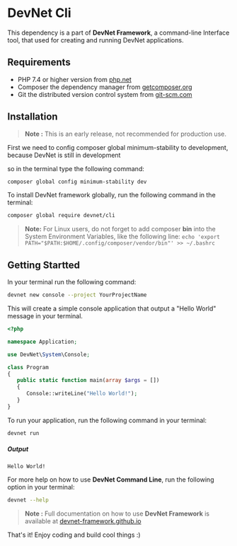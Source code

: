 # DevNet Cli
This dependency is a part of **DevNet Framework**, a command-line Interface tool, that used for creating and running DevNet applications.

## Requirements
- PHP 7.4 or higher version from [php.net](https://www.php.net/)
- Composer the dependency manager from [getcomposer.org](https://getcomposer.org/)
- Git the distributed version control system from [git-scm.com](https://git-scm.com/)

## Installation
> **Note :** This is an early release, not recommended for production use.

First we need to config composer global minimum-stability to development, because DevNet is still in development

so in the terminal type the following command:

```bash
composer global config minimum-stability dev
```

To install DevNet framework globally, run the following command in the terminal:

```bash
composer global require devnet/cli
```
>**Note:** For Linux users, do not forget to add composer **bin** into the System Environment Variables, like the following line:
`echo 'export PATH="$PATH:$HOME/.config/composer/vendor/bin"' >> ~/.bashrc`

## Getting Startted
In your terminal run the following command:

```bash
devnet new console --project YourProjectName
```

This will create a simple console application that output a "Hello World" message in your terminal.

```php
<?php

namespace Application;

use DevNet\System\Console;

class Program
{
   public static function main(array $args = [])
   {
      Console::writeLine("Hello World!");
   }
}
```

To run your application, run the following command in your terminal:

```bash
devnet run
```

##### Output

```bash
Hello World!
```

 For more help on how to use **DevNet Command Line**, run the following option in your terminal:

```bash
devnet --help
```
>**Note :** Full documentation on how to use **DevNet Framework** is available at [devnet-framework.github.io](https://devnet-framework.github.io)

That's it! Enjoy coding and build cool things :)
